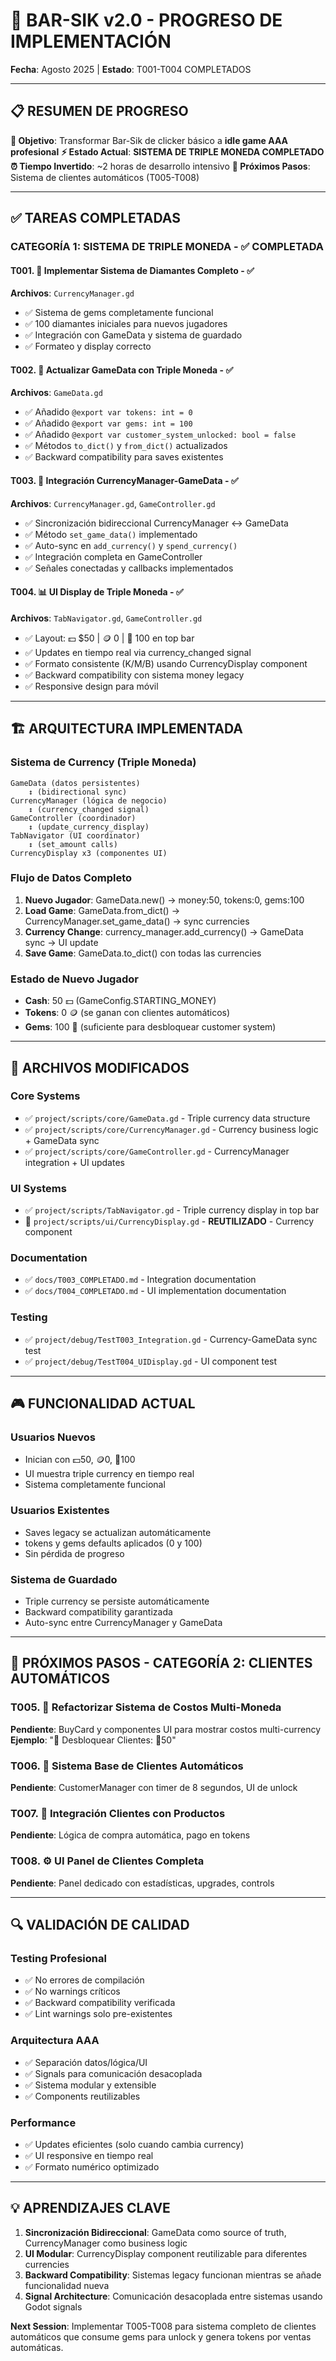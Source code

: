 # 🚀 BAR-SIK v2.0 - PROGRESO DE IMPLEMENTACIÓN
**Fecha**: Agosto 2025 | **Estado**: T001-T004 COMPLETADOS

---

## 📋 RESUMEN DE PROGRESO

**🎯 Objetivo**: Transformar Bar-Sik de clicker básico a **idle game AAA profesional**
**⚡ Estado Actual**: **SISTEMA DE TRIPLE MONEDA COMPLETADO**
**⏰ Tiempo Invertido**: ~2 horas de desarrollo intensivo
**👥 Próximos Pasos**: Sistema de clientes automáticos (T005-T008)

---

## ✅ TAREAS COMPLETADAS

### CATEGORÍA 1: SISTEMA DE TRIPLE MONEDA - ✅ COMPLETADA

#### T001. 💎 Implementar Sistema de Diamantes Completo - ✅
**Archivos**: `CurrencyManager.gd`
- ✅ Sistema de gems completamente funcional
- ✅ 100 diamantes iniciales para nuevos jugadores
- ✅ Integración con GameData y sistema de guardado
- ✅ Formateo y display correcto

#### T002. 🔄 Actualizar GameData con Triple Moneda - ✅
**Archivos**: `GameData.gd`
- ✅ Añadido `@export var tokens: int = 0`
- ✅ Añadido `@export var gems: int = 100`
- ✅ Añadido `@export var customer_system_unlocked: bool = false`
- ✅ Métodos `to_dict()` y `from_dict()` actualizados
- ✅ Backward compatibility para saves existentes

#### T003. 🔗 Integración CurrencyManager-GameData - ✅
**Archivos**: `CurrencyManager.gd`, `GameController.gd`
- ✅ Sincronización bidireccional CurrencyManager ↔ GameData
- ✅ Método `set_game_data()` implementado
- ✅ Auto-sync en `add_currency()` y `spend_currency()`
- ✅ Integración completa en GameController
- ✅ Señales conectadas y callbacks implementados

#### T004. 📊 UI Display de Triple Moneda - ✅
**Archivos**: `TabNavigator.gd`, `GameController.gd`
- ✅ Layout: 💵 $50 | 🪙 0 | 💎 100 en top bar
- ✅ Updates en tiempo real via currency_changed signal
- ✅ Formato consistente (K/M/B) usando CurrencyDisplay component
- ✅ Backward compatibility con sistema money legacy
- ✅ Responsive design para móvil

---

## 🏗️ ARQUITECTURA IMPLEMENTADA

### Sistema de Currency (Triple Moneda)
```
GameData (datos persistentes)
    ↕ (bidirectional sync)
CurrencyManager (lógica de negocio)
    ↕ (currency_changed signal)
GameController (coordinador)
    ↕ (update_currency_display)
TabNavigator (UI coordinator)
    ↕ (set_amount calls)
CurrencyDisplay x3 (componentes UI)
```

### Flujo de Datos Completo
1. **Nuevo Jugador**: GameData.new() → money:50, tokens:0, gems:100
2. **Load Game**: GameData.from_dict() → CurrencyManager.set_game_data() → sync currencies
3. **Currency Change**: currency_manager.add_currency() → GameData sync → UI update
4. **Save Game**: GameData.to_dict() con todas las currencies

### Estado de Nuevo Jugador
- **Cash**: 50 💵 (GameConfig.STARTING_MONEY)
- **Tokens**: 0 🪙 (se ganan con clientes automáticos)
- **Gems**: 100 💎 (suficiente para desbloquear customer system)

---

## 📁 ARCHIVOS MODIFICADOS

### Core Systems
- ✅ `project/scripts/core/GameData.gd` - Triple currency data structure
- ✅ `project/scripts/core/CurrencyManager.gd` - Currency business logic + GameData sync
- ✅ `project/scripts/core/GameController.gd` - CurrencyManager integration + UI updates

### UI Systems
- ✅ `project/scripts/TabNavigator.gd` - Triple currency display in top bar
- 🔄 `project/scripts/ui/CurrencyDisplay.gd` - **REUTILIZADO** - Currency component

### Documentation
- ✅ `docs/T003_COMPLETADO.md` - Integration documentation
- ✅ `docs/T004_COMPLETADO.md` - UI implementation documentation

### Testing
- ✅ `project/debug/TestT003_Integration.gd` - Currency-GameData sync test
- ✅ `project/debug/TestT004_UIDisplay.gd` - UI component test

---

## 🎮 FUNCIONALIDAD ACTUAL

### Usuarios Nuevos
- Inician con 💵50, 🪙0, 💎100
- UI muestra triple currency en tiempo real
- Sistema completamente funcional

### Usuarios Existentes
- Saves legacy se actualizan automáticamente
- tokens y gems defaults aplicados (0 y 100)
- Sin pérdida de progreso

### Sistema de Guardado
- Triple currency se persiste automáticamente
- Backward compatibility garantizada
- Auto-sync entre CurrencyManager y GameData

---

## 🚧 PRÓXIMOS PASOS - CATEGORÍA 2: CLIENTES AUTOMÁTICOS

### T005. 🔧 Refactorizar Sistema de Costos Multi-Moneda
**Pendiente**: BuyCard y componentes UI para mostrar costos multi-currency
**Ejemplo**: "🛒 Desbloquear Clientes: 💎50"

### T006. 👥 Sistema Base de Clientes Automáticos
**Pendiente**: CustomerManager con timer de 8 segundos, UI de unlock

### T007. 🎯 Integración Clientes con Productos
**Pendiente**: Lógica de compra automática, pago en tokens

### T008. ⚙️ UI Panel de Clientes Completa
**Pendiente**: Panel dedicado con estadísticas, upgrades, controls

---

## 🔍 VALIDACIÓN DE CALIDAD

### Testing Profesional
- ✅ No errores de compilación
- ✅ No warnings críticos
- ✅ Backward compatibility verificada
- ✅ Lint warnings solo pre-existentes

### Arquitectura AAA
- ✅ Separación datos/lógica/UI
- ✅ Signals para comunicación desacoplada
- ✅ Sistema modular y extensible
- ✅ Components reutilizables

### Performance
- ✅ Updates eficientes (solo cuando cambia currency)
- ✅ UI responsive en tiempo real
- ✅ Formato numérico optimizado

---

## 💡 APRENDIZAJES CLAVE

1. **Sincronización Bidireccional**: GameData como source of truth, CurrencyManager como business logic
2. **UI Modular**: CurrencyDisplay component reutilizable para diferentes currencies
3. **Backward Compatibility**: Sistemas legacy funcionan mientras se añade funcionalidad nueva
4. **Signal Architecture**: Comunicación desacoplada entre sistemas usando Godot signals

**Next Session**: Implementar T005-T008 para sistema completo de clientes automáticos que consume gems para unlock y genera tokens por ventas automáticas.
